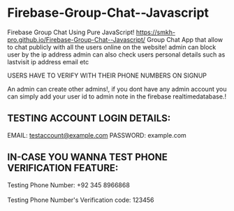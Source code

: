 # Firebase-Group-Chat--Javascript
Firebase Group Chat Using Pure JavaScript! https://smkh-pro.github.io/Firebase-Group-Chat--Javascript/
Group Chat App that allow to chat publicly with all the users online on the website! admin can block user by the ip address admin can also check users personal details such as lastvisit ip address email etc

USERS HAVE TO VERIFY WITH THEIR PHONE NUMBERS ON SIGNUP

An admin can create other admins!, if you dont have any admin account you can simply add your user id to admin note in the firebase realtimedatabase.!



## TESTING ACCOUNT LOGIN DETAILS:

EMAIL: testaccount@example.com
PASSWORD: example.com

## IN-CASE YOU WANNA TEST PHONE VERIFICATION FEATURE:
Testing Phone Number: +92 345 8966868	
<br/>
Testing Phone Number's Verification code: 123456
